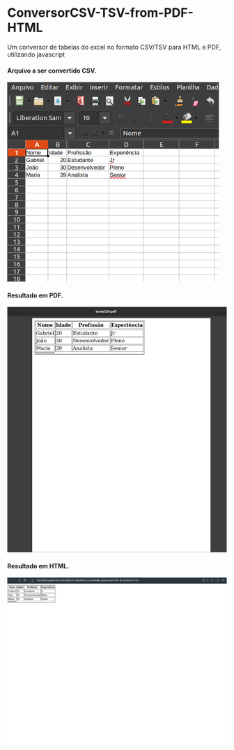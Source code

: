 # ConversorCSV-TSV-from-PDF-HTML

Um conversor de tabelas do excel no formato CSV/TSV para HTML e PDF, utilizando javascript

<h4>Arquivo a ser convertido CSV.</h4>

![alt text](https://github.com/Gabriel-Castilho/ConversorCSV-TSV-from-PDF-HTML/blob/master/Screenshots/Captura%20de%20tela%20de%202020-05-10%2001-01-52.png)

<h4>Resultado em PDF.</h4>

![alt text](https://github.com/Gabriel-Castilho/ConversorCSV-TSV-from-PDF-HTML/blob/master/Screenshots/Captura%20de%20tela%20de%202020-05-10%2001-01-15.png)

<h4>Resultado em HTML.</h4>

![alt text](https://github.com/Gabriel-Castilho/ConversorCSV-TSV-from-PDF-HTML/blob/master/Screenshots/2.png)

